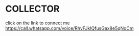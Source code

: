 # COLLECTOR 
click on the link to connect me https://call.whatsapp.com/voice/RhvFJkIQfusGax8e5qNoCm
